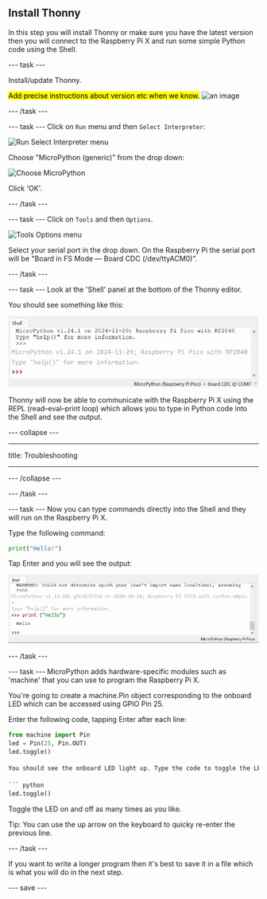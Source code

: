 ## Install Thonny

In this step you will install Thonny or make sure you have the latest version then you will connect to the Raspberry Pi X and run some simple Python code using the Shell. 

--- task ---

Install/update Thonny. 

<mark>Add precise instructions about version etc when we know.</mark> 
![an image](images/example.png)

--- /task ---

--- task ---
Click on `Run` menu and then `Select Interpreter`:

![Run Select Interpreter menu](images/run-select-interpreter.png)

Choose "MicroPython (generic)" from the drop down:

![Choose MicroPython](images/run-select-interpreter.png)

Click 'OK'.

--- /task ---

--- task ---
Click on `Tools` and then `Options`.

![Tools Options menu](images/tools-options.png)

Select your serial port in the drop down. On the Raspberry Pi the serial port will be "Board in FS Mode — Board CDC (/dev/ttyACM0)". 

--- /task ---

--- task ---
Look at the 'Shell' panel at the bottom of the Thonny editor. 

You should see something like this:

![REPL initial connection messages](images/repl-connected.png)

Thonny will now be able to communicate with the Raspberry Pi X using the REPL (read–eval–print loop) which allows you to type in Python code into the Shell and see the output. 


--- collapse ---

---

title: Troubleshooting

---

--- /collapse ---

--- /task ---

--- task ---
Now you can type commands directly into the Shell and they will run on the Raspberry Pi X.

Type the following command:

``` python
print("Hello!")
```
Tap Enter and you will see the output:

![Print Hello output](images/print-hello-output.png)

--- /task ---

--- task ---
MicroPython adds hardware-specific modules such as 'machine' that you can use to program the Raspberry Pi X. 

You're going to create a machine.Pin object corresponding to the onboard LED which can be accessed using GPIO Pin 25. 

Enter the following code, tapping Enter after each line:

``` python
from machine import Pin
led = Pin(25, Pin.OUT)
led.toggle()
 
You should see the onboard LED light up. Type the code to toggle the LED again to turn the LED off. 

``` python
led.toggle()
```

Toggle the LED on and off as many times as you like. 

Tip: You can use the up arrow on the keyboard to quicky re-enter the previous line. 

--- /task ---

If you want to write a longer program then it's best to save it in a file which is what you will do in the next step.

--- save ---
